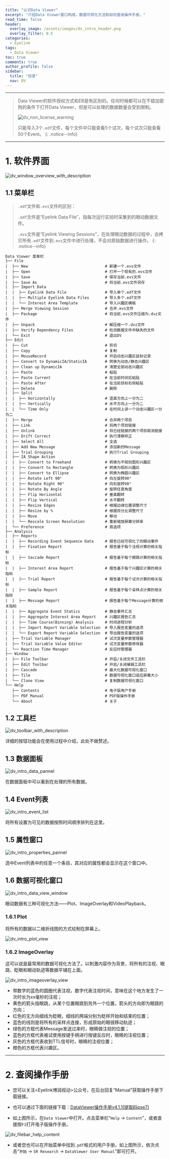 ```yaml
---
title: "认识Data Viewer"
excerpt: "介绍Data Viewer窗口构成，数据可视化方法和如何查阅操作手册。"
read_time: false
header:
  overlay_image: /assets/images/dv_intro_header.png
  overlay_filter: 0.5
categories:
  - Eyelink
tags:
  - Data Viewer
toc: true
comments: true
author_profile: false
sidebar:
  title: "目录"
  nav: DV
---
```


---

> Data Viewer的软件授权方式和EB是有区别的。任何时候都可以在不插加密狗的条件下打开Data Viewer，但是可以处理的数据数量会受到限制。
> 
> ![dv_non_license_warning](/assets/images/dv_non_license_warning.png)
> 
> 只能导入3个`.edf`文件，每个文件中只能查看5个试次，每个试次只能查看50个Event。
{: .notice--info}

---

# 1. 软件界面

![dv_window_overview_with_description](/assets/images/dv_window_overview_with_description.png)

## 1.1 菜单栏

> `.edf`文件和`.evs`文件的区别：
> 
> `.edf`文件是“Eyelink Data File”，指每次运行实验时采集到的眼动数据文件。
> 
> `.evs`文件是“Eyelink Viewing Sessions”，在处理眼动数据的过程中，会拷贝所有`.edf`文件到`.evs`文件中进行处理，不会对原始数据进行操作。
{: .notice--info}

```
Data Viewer 菜单栏
├── File                    
|  ├── New                                  # 新建一个.evs文件
|  ├── Open                                 # 打开一个现有的.evs文件
|  ├── Save                                 # 保存当前.evs文件
|  ├── Save As                              # 将当前.evs文件另存
|  ├── Import Data          
|  |  ├── Eyelink Data File                 # 导入单个.edf文件
|  |  ├── Multiple Eyelink Data Files       # 导入多个.edf文件
|  |  └── Interest Area Template            # 导入兴趣区模板
|  ├── Merge Viewing Session                # 合并.evs文件
|  ├── Package                              # 将当前.evs文件压缩为.dvz文件
|  ├── Unpack                               # 解压缩一个.dvz文件
|  ├── Verify Dependency Files              # 检测数据文件中缺失的文件
|  └── Exit                                 # 退出DV
├── Edit
|  ├── Cut                                  # 剪切
|  ├── Copy                                 # 复制
|  ├── MouseRecord                          # 开启动态兴趣区鼠标记录
|  ├── Convert to DynamicIA/StaticIA        # 转换为动态/静态兴趣区
|  ├── Clean up DynamicIA                   # 清楚全部动态兴趣区
|  ├── Paste                                # 粘贴
|  ├── Paste Current                        # 在当前时间后粘贴
|  ├── Paste After                          # 在当前目标右侧粘贴
|  ├── Delete                               # 删除
|  ├── Split
|  |  ├── Horizontally                      # 竖直方向上一分为二
|  |  ├── Vertically                        # 水平方向上一分为二
|  |  └── Time Only                         # 在时间上讲一个动态兴趣区一分为二
|  ├── Merge                                # 合并两个项目
|  ├── Link                                 # 将两个项目链接
|  ├── Unlink                               # 将已经链接的两个项目取消链接
|  ├── Drift Correct                        # 执行漂移矫正
|  ├── Select All                           # 全选
|  ├── Add New Message                      # 添加新的Message
|  ├── Trial Grouping                       # 执行Trial Grouping
|  ├── IA Shape Action
|  |  ├── Convert to Freehand               # 转换为不规则图形兴趣区
|  |  ├── Convert to Rectangle              # 转换为矩形兴趣区
|  |  ├── Convert to Ellipse                # 转换为椭圆兴趣区
|  |  ├── Rotate Left 90°                   # 向左旋转90°
|  |  ├── Rotate Right 90°                  # 向右旋转90°
|  |  ├── Rotate By Angle                   # 旋转任意角度
|  |  ├── Flip Horizontal                   # 垂直翻转
|  |  ├── Flip Vertical                     # 水平翻转
|  |  ├── Resize Edges                      # 根据边缘位置调整尺寸
|  |  ├── Resize by %                       # 根据百分比调整尺寸
|  |  ├── Move                              # 移动
|  |  └── Rescale Screen Resolution         # 重新缩放屏幕分辨率
|  └── Preference                           # 首选项
├── Analysis
|  ├── Reports
|  |  ├── Recording Event Sequence Data     # 报告已经可视化了的眼动事件
|  |  ├── Fixation Report                   # 报告基于每个注视计算的相关指标
|  |  ├── Saccade Report                    # 报告基于每个眼跳计算的相关指标
|  |  ├── Interest Area Report              # 报告基于每个兴趣区计算的相关指标
|  |  ├── Trial Report                      # 报告基于每个试次计算的相关指标
|  |  ├── Sample Report                     # 报告基于每个采样点计算的相关指标
|  |  ├── Message Report                    # 报告基于每个Message计算的相关指标
|  |  ├── Aggregate Event Statics           # 静态事件汇总
|  |  ├── Aggregate Interest Area Report    # 兴趣区报告汇总
|  |  ├── Time Course(Binning) Analysis     # 时间进程分析
|  |  ├── Import Report Variable Selection  # 导入报告变量的选项
|  |  └── Export Report Variable Selection  # 导出报告变量的选项
|  ├── Trial Variable Manager               # 试次变量参数管理器
|  ├── Trial Variable Value Editor          # 试次变量参数修改器
|  └── Reaction Time Manager                # 反应时管理器
├── Window
|  ├── File Toolbar                         # 开启/关闭文件工具栏
|  ├── Edit Toolbar                         # 开启/关闭编辑工具栏
|  ├── Cascade                              # 最大化数据可视化窗口
|  ├── Tile                                 # 数据可视化窗口适应屏幕大小
|  └── Clone View                           # 复制数据可视化窗口
└── Help
   ├── Contents                             # 电子版用户手册
   ├── PDF Manual                           # PDF版操作手册
   └── About                                # 关于
```

## 1.2 工具栏

![dv_toolbar_with_description](/assets/images/dv_toolbar_with_description.png)

详细的按钮功能会在使用过程中介绍，此处不做赘述。

## 1.3 数据面板

![dv_intro_data_pannel](/assets/images/dv_intro_data_pannel.png)

在数据面板中可以看到在处理的所有数据。

## 1.4 Event列表

![dv_intro_event_list](/assets/images/dv_intro_event_list.png)

将所有设置为可见的数据按照时间顺序排列在这里。

## 1.5 属性窗口

![dv_intro_properties_pannel](/assets/images/dv_intro_properties_pannel.png)

选中Event列表中的任意一个条目，其对应的属性都会显示在这个窗口中。

## 1.6 数据可视化窗口

![dv_intro_data_view_window](/assets/images/dv_intro_data_view_window.png)

眼动数据有三种可视化方法——Plot、ImageOverlay和VideoPlayback。

### 1.6.1 Plot

将所有的数据以二维折线图的方式绘制在屏幕上。

![dv_intro_plot_view](/assets/images/dv_intro_plot_view.png)

### 1.6.2 ImageOverlay

这可以说是最常用的数据可视化方法了。以刺激内容作为背景，将所有的注视、眼跳、眨眼和眼动轨迹等数据平铺在上面。

![dv_intro_imageoverlay_view](/assets/images/dv_intro_imageoverlay_view.png)

* 带数字的蓝色的圆圈代表注视，数字代表注视时间，意味在这个地方发生了一次时长为xx毫秒的注视；
* 黄色的箭头指眼跳，从某个位置眼跳到另外一个位置，箭头的方向即为眼跳的方向；
* 红色的无方向细线为眨眼，细线的两端分别为眨样开始和结束的位置；
* 蓝色的线则是将所有的采样点连接，形成原始的眼镜移动轨迹；
* 绿色的方框代表Message发送过来时，眼睛做注视的位置；
* 蓝色的方框代表被试使用按键手柄进行按键反应时，眼睛的注视位置；
* 灰色的方框代表收到TTL信号时，眼睛的注视位置；
* 橙色的方框代表兴趣区。

---

# 2. 查阅操作手册

* 您可以关注<Eyelink博润视动>公众号，在后台回复“Manual”获取操作手册下载链接。

* 也可以通过下面的链接下载：[DataViewer操作手册v4.1.1(提取码pse7)](https://pan.baidu.com/s/1LKEcs4Y7qBymMesG6H9ktg)

* 如上图所示，在`Data Viewer`中打开。点击菜单栏“`Help` -> `Content`”，或者直接按`F1`打开电子版操作手册。

![dv_filebar_help_content](/assets/images/dv_filebar_help_content.png)

* 或者您也可以在开始菜单中找到`.pdf`格式的用户手册。如上图所示，依次点击“`开始` -> `SR Research` -> `DataViewer User Manual`”即可打开。
